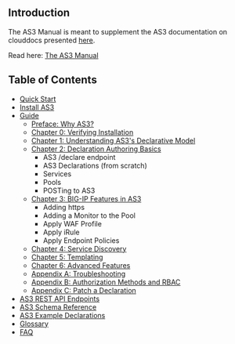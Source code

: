 ## Introduction

The AS3 Manual is meant to supplement the AS3 documentation on clouddocs presented [here](https://clouddocs.f5.com/products/extensions/f5-appsvcs-extension/latest/).

Read here: [The AS3 Manual](as3_manual.md)

## Table of Contents

- [Quick Start](as3_manual.md#quick-start)
- [Install AS3](as3_manual.md#install-as3)
- [Guide](as3_manual.md#guide)
  * [Preface: Why AS3?](as3_manual.md#preface-why-as3)
  * [Chapter 0: Verifying Installation](as3_manual.md#chapter-0-verifying-installation)
  * [Chapter 1: Understanding AS3's Declarative Model](as3_manual.md#chapter-1-understanding-as3s-declarative-model)
  * [Chapter 2: Declaration Authoring Basics](as3_manual.md#chapter-2-declaration-authoring-basics)
    + AS3 /declare endpoint
    + AS3 Declarations (from scratch)
    + Services
    + Pools
    + POSTing to AS3
  * [Chapter 3: BIG-IP Features in AS3](as3_manual.md#chapter-3-big-ip-features-in-as3)
    + Adding https
    + Adding a Monitor to the Pool
    + Apply WAF Profile
    + Apply iRule
    + Apply Endpoint Policies
  * [Chapter 4: Service Discovery](as3_manual.md#chapter-4-service-discovery)
  * [Chapter 5: Templating](as3_manual.md#chapter-5-templating)
  * [Chapter 6: Advanced Features](as3_manual.md#chapter-6-advanced-features)
  * [Appendix A: Troubleshooting](as3_manual.md#appendix-a-troubleshooting)
  * [Appendix B: Authorization Methods and RBAC](as3_manual.md#appendix-b-authorization-methods-and-rbac)
  * [Appendix C: Patch a Declaration](as3_manual.md#appendix-c-patch-a-declaration)
- [AS3 REST API Endpoints](as3_manual.md#as3-rest-api-endpoints)
- [AS3 Schema Reference](as3_manual.md#as3-schema-reference)
- [AS3 Example Declarations](as3_manual.md#as3-example-declarations)
- [Glossary](as3_manual.md#glossary)
- [FAQ](as3_manual.md#faq)
